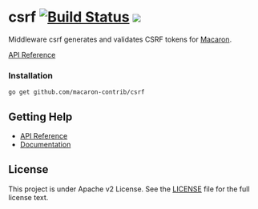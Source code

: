 csrf [![Build Status](https://drone.io/github.com/macaron-contrib/csrf/status.png)](https://drone.io/github.com/macaron-contrib/csrf/latest) [![](http://gocover.io/_badge/github.com/macaron-contrib/csrf)](http://gocover.io/github.com/macaron-contrib/csrf)
====

Middleware csrf generates and validates CSRF tokens for [Macaron](https://github.com/Unknwon/macaron).

[API Reference](https://gowalker.org/github.com/macaron-contrib/csrf)

### Installation

	go get github.com/macaron-contrib/csrf
	
## Getting Help

- [API Reference](https://gowalker.org/github.com/macaron-contrib/csrf)
- [Documentation](http://macaron.gogs.io/docs/middlewares/csrf)

## License

This project is under Apache v2 License. See the [LICENSE](LICENSE) file for the full license text.